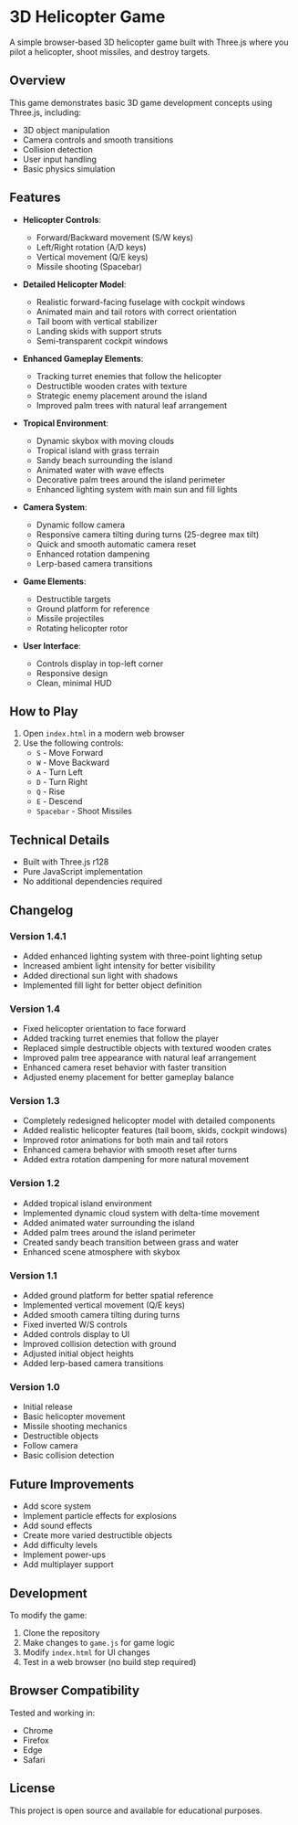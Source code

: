 # 3D Helicopter Game

A simple browser-based 3D helicopter game built with Three.js where you pilot a helicopter, shoot missiles, and destroy targets.

## Overview

This game demonstrates basic 3D game development concepts using Three.js, including:
- 3D object manipulation
- Camera controls and smooth transitions
- Collision detection
- User input handling
- Basic physics simulation

## Features

- **Helicopter Controls**:
  - Forward/Backward movement (S/W keys)
  - Left/Right rotation (A/D keys)
  - Vertical movement (Q/E keys)
  - Missile shooting (Spacebar)

- **Detailed Helicopter Model**:
  - Realistic forward-facing fuselage with cockpit windows
  - Animated main and tail rotors with correct orientation
  - Tail boom with vertical stabilizer
  - Landing skids with support struts
  - Semi-transparent cockpit windows

- **Enhanced Gameplay Elements**:
  - Tracking turret enemies that follow the helicopter
  - Destructible wooden crates with texture
  - Strategic enemy placement around the island
  - Improved palm trees with natural leaf arrangement

- **Tropical Environment**:
  - Dynamic skybox with moving clouds
  - Tropical island with grass terrain
  - Sandy beach surrounding the island
  - Animated water with wave effects
  - Decorative palm trees around the island perimeter
  - Enhanced lighting system with main sun and fill lights

- **Camera System**:
  - Dynamic follow camera
  - Responsive camera tilting during turns (25-degree max tilt)
  - Quick and smooth automatic camera reset
  - Enhanced rotation dampening
  - Lerp-based camera transitions

- **Game Elements**:
  - Destructible targets
  - Ground platform for reference
  - Missile projectiles
  - Rotating helicopter rotor

- **User Interface**:
  - Controls display in top-left corner
  - Responsive design
  - Clean, minimal HUD

## How to Play

1. Open `index.html` in a modern web browser
2. Use the following controls:
   - `S` - Move Forward
   - `W` - Move Backward
   - `A` - Turn Left
   - `D` - Turn Right
   - `Q` - Rise
   - `E` - Descend
   - `Spacebar` - Shoot Missiles

## Technical Details

- Built with Three.js r128
- Pure JavaScript implementation
- No additional dependencies required

## Changelog

### Version 1.4.1
- Added enhanced lighting system with three-point lighting setup
- Increased ambient light intensity for better visibility
- Added directional sun light with shadows
- Implemented fill light for better object definition

### Version 1.4
- Fixed helicopter orientation to face forward
- Added tracking turret enemies that follow the player
- Replaced simple destructible objects with textured wooden crates
- Improved palm tree appearance with natural leaf arrangement
- Enhanced camera reset behavior with faster transition
- Adjusted enemy placement for better gameplay balance

### Version 1.3
- Completely redesigned helicopter model with detailed components
- Added realistic helicopter features (tail boom, skids, cockpit windows)
- Improved rotor animations for both main and tail rotors
- Enhanced camera behavior with smooth reset after turns
- Added extra rotation dampening for more natural movement

### Version 1.2
- Added tropical island environment
- Implemented dynamic cloud system with delta-time movement
- Added animated water surrounding the island
- Added palm trees around the island perimeter
- Created sandy beach transition between grass and water
- Enhanced scene atmosphere with skybox

### Version 1.1
- Added ground platform for better spatial reference
- Implemented vertical movement (Q/E keys)
- Added smooth camera tilting during turns
- Fixed inverted W/S controls
- Added controls display to UI
- Improved collision detection with ground
- Adjusted initial object heights
- Added lerp-based camera transitions

### Version 1.0
- Initial release
- Basic helicopter movement
- Missile shooting mechanics
- Destructible objects
- Follow camera
- Basic collision detection

## Future Improvements
- Add score system
- Implement particle effects for explosions
- Add sound effects
- Create more varied destructible objects
- Add difficulty levels
- Implement power-ups
- Add multiplayer support

## Development

To modify the game:
1. Clone the repository
2. Make changes to `game.js` for game logic
3. Modify `index.html` for UI changes
4. Test in a web browser (no build step required)

## Browser Compatibility

Tested and working in:
- Chrome
- Firefox
- Edge
- Safari

## License

This project is open source and available for educational purposes. 